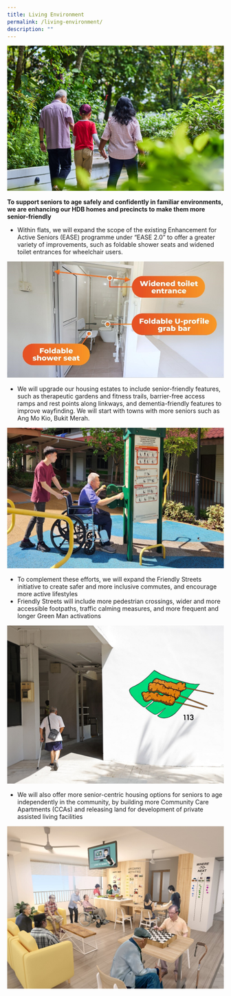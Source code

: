 ```yaml
---
title: Living Environment
permalink: /living-environment/
description: ""
---
```



![](/images/living%20environment%20banner.jpg)

**To support seniors to age safely and confidently in familiar environments, we are enhancing  our HDB homes and precincts to make them more senior-friendly**

* Within flats, we will expand the scope of the existing Enhancement for Active Seniors (EASE) programme under “EASE 2.0” to offer a greater variety of improvements, such as foldable shower seats and widened toilet entrances for wheelchair users.

![](/images/easeage.jpg)

* We will upgrade our housing estates to include senior-friendly features, such as therapeutic gardens and fitness trails, barrier-free access ramps and rest points along linkways, and dementia-friendly features to improve wayfinding. We will start with towns with more seniors such as Ang Mo Kio, Bukit Merah.

![](/images/seniorfriendly.jpg)
* To complement these efforts, we will expand the Friendly Streets initiative to create safer and more inclusive commutes, and encourage more active lifestyles
* Friendly Streets will include more pedestrian crossings, wider and more accessible footpaths, traffic calming measures, and more frequent and longer Green Man activations

![](/images/friendlystreet.jpg)
* We will also offer more senior-centric housing options for seniors to age independently in the community, by building more Community Care Apartments (CCAs) and releasing land for development of private assisted living facilities

![](/images/ccahdb.jpg)